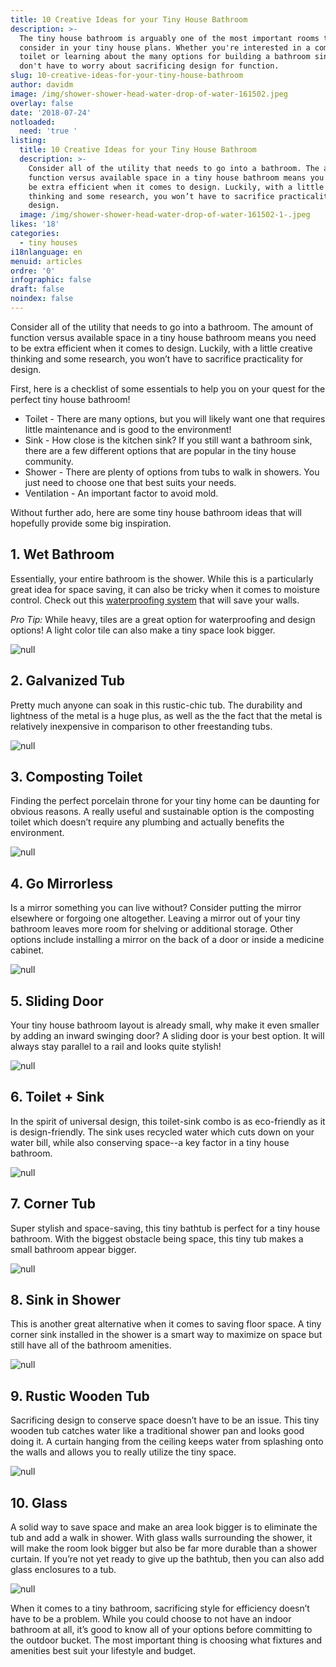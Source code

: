 ```yaml
---
title: 10 Creative Ideas for your Tiny House Bathroom
description: >-
  The tiny house bathroom is arguably one of the most important rooms to
  consider in your tiny house plans. Whether you're interested in a composting
  toilet or learning about the many options for building a bathroom sink, you
  don't have to worry about sacrificing design for function. 
slug: 10-creative-ideas-for-your-tiny-house-bathroom
author: davidm
image: /img/shower-shower-head-water-drop-of-water-161502.jpeg
overlay: false
date: '2018-07-24'
notloaded:
  need: 'true '
listing:
  title: 10 Creative Ideas for your Tiny House Bathroom
  description: >-
    Consider all of the utility that needs to go into a bathroom. The amount of
    function versus available space in a tiny house bathroom means you need to
    be extra efficient when it comes to design. Luckily, with a little creative
    thinking and some research, you won’t have to sacrifice practicality for
    design. 
  image: /img/shower-shower-head-water-drop-of-water-161502-1-.jpeg
likes: '18'
categories:
  - tiny houses
i18nlanguage: en
menuid: articles
ordre: '0'
infographic: false
draft: false
noindex: false
---
```

Consider all of the utility that needs to go into a bathroom. The amount of function versus available space in a tiny house bathroom means you need to be extra efficient when it comes to design. Luckily, with a little creative thinking and some research, you won’t have to sacrifice practicality for design. 

First, here is a checklist of some essentials to help you on your quest for the perfect tiny house bathroom!

* Toilet - There are many options, but you will likely want one that requires little maintenance and is good to the environment!
* Sink - How close is the kitchen sink? If you still want a bathroom sink, there are a few different options that are popular in the tiny house community. 
* Shower - There are plenty of options from tubs to walk in showers. You just need to choose one that best suits your needs.
* Ventilation - An important factor to avoid mold.

Without further ado, here are some tiny house bathroom ideas that will hopefully provide some big inspiration.

## 1. Wet Bathroom

Essentially, your entire bathroom is the shower. While this is a particularly great idea for space saving, it can also be tricky when it comes to moisture control. Check out this [waterproofing system](https://www.schluter.com/schluter-us/en_US/Membranes/Waterproofing-%28KERDI%29/Schluter%C2%AE-KERDI/p/KERDI) that will save your walls.

_Pro Tip:_ While heavy, tiles are a great option for waterproofing and design options! A light color tile can also make a tiny space look bigger.

![null](/img/1_wetbath.jpg)

## 2. Galvanized Tub

Pretty much anyone can soak in this rustic-chic tub. The durability and lightness of the metal is a huge plus, as well as the the fact that the metal is relatively inexpensive in comparison to other freestanding tubs. 

![null](/img/2_galvanisedtub.jpeg)

## 3. Composting Toilet

Finding the perfect porcelain throne for your tiny home can be daunting for obvious reasons. A really useful and sustainable option is the composting toilet which doesn’t require any plumbing and actually benefits the environment. 

![null](/img/3_composttoilet.jpg)

## 4. Go Mirrorless

Is a mirror something you can live without? Consider putting the mirror elsewhere or forgoing one altogether. Leaving a mirror out of your tiny bathroom leaves more room for shelving or additional storage. Other options include installing a mirror on the back of a door or inside a medicine cabinet. 

![null](/img/4_mirrorless.jpeg)

## 5. Sliding Door

Your tiny house bathroom layout is already small, why make it even smaller by adding an inward swinging door? A sliding door is your best option. It will always stay parallel to a rail and looks quite stylish! 

![null](/img/5_slidingdoor.jpg)

## 6. Toilet + Sink

In the spirit of universal design, this toilet-sink combo is as eco-friendly as it is design-friendly. The sink uses recycled water which cuts down on your water bill, while also conserving space--a key factor in a tiny house bathroom. 

![null](/img/6_sinktoiletcombo.png)

## 7. Corner Tub

Super stylish and space-saving, this tiny bathtub is perfect for a tiny house bathroom. With the biggest obstacle being space, this tiny tub makes a small bathroom appear bigger. 

![null](/img/7_tinytub.png)

## 8. Sink in Shower

This is another great alternative when it comes to saving floor space. A tiny corner sink installed in the shower is a smart way to maximize on space but still have all of the bathroom amenities.

![null](/img/8_sinkshower.png)

## 9. Rustic Wooden Tub

Sacrificing design to conserve space doesn’t have to be an issue. This tiny wooden tub catches water like a traditional shower pan and looks good doing it. A curtain hanging from the ceiling keeps water from splashing onto the walls and allows you to really utilize the tiny space. 

![null](/img/9_bucketshower.png)

## 10. Glass

A solid way to save space and make an area look bigger is to eliminate the tub and add a walk in shower. With glass walls surrounding the shower, it will make the room look bigger but also be far more durable than a shower curtain. If you’re not yet ready to give up the bathtub, then you can also add glass enclosures to a tub. 

![null](/img/glass-trio.jpg)

When it comes to a tiny bathroom, sacrificing style for efficiency doesn’t have to be a problem. While you could choose to not have an indoor bathroom at all, it’s good to know all of your options before committing to the outdoor bucket. The most important thing is choosing what fixtures and amenities best suit your lifestyle and budget.
